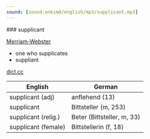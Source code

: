 ```yaml
---
sound: [sound:ankimd/english/mp3/supplicant.mp3]
---
```


\### supplicant

[Merriam-Webster](https://www.merriam-webster.com/dictionary/supplicant)

- one who supplicates
- suppliant

[dict.cc](https://www.dict.cc/supplicant)

| English        | German       |
| -------------- | ------------ |
| supplicant (adj) | anflehend (13) |
| supplicant | Bittsteller (m, 253) |
| supplicant (relig.) | Beter (Bittsteller, m, 33) |
| supplicant (female) | Bittstellerin (f, 18) |
